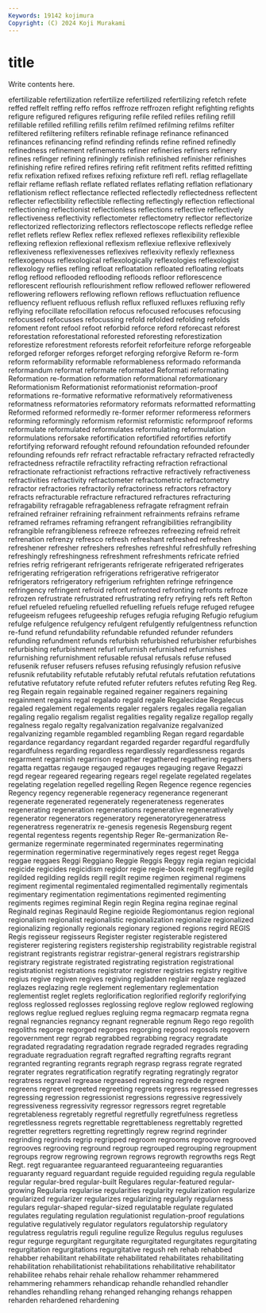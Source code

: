 ```yaml
---
Keywords: 19142 kojimura
Copyright: (C) 2024 Koji Murakami
---
```


# title

Write contents here.



efertilizable refertilization refertilize refertilized refertilizing refetch refete reffed reffelt reffing
reffo reffos reffroze reffrozen refight refighting refights refigure refigured refigures
refiguring refile refiled refiles refiling refill refillable refilled refilling refills
refilm refilmed refilming refilms refilter refiltered refiltering refilters refinable refinage
refinance refinanced refinances refinancing refind refinding refinds refine refined refinedly
refinedness refinement refinements refiner refineries refiners refinery refines refinger refining
refiningly refinish refinished refinisher refinishes refinishing refire refired refires refiring
refit refitment refits refitted refitting refix refixation refixed refixes refixing
refixture refl refl. reflag reflagellate reflair reflame reflash reflate reflated
reflates reflating reflation reflationary reflationism reflect reflectance reflected reflectedly reflectedness
reflectent reflecter reflectibility reflectible reflecting reflectingly reflection reflectional reflectioning reflectionist
reflectionless reflections reflective reflectively reflectiveness reflectivity reflectometer reflectometry reflector reflectorize
reflectorized reflectorizing reflectors reflectoscope reflects refledge reflee reflet reflets reflew
Reflex reflex reflexed reflexes reflexibility reflexible reflexing reflexion reflexional reflexism
reflexiue reflexive reflexively reflexiveness reflexivenesses reflexives reflexivity reflexly reflexness reflexogenous
reflexological reflexologically reflexologies reflexologist reflexology reflies refling refloat refloatation refloated
refloating refloats reflog reflood reflooded reflooding refloods refloor reflorescence reflorescent
reflourish reflourishment reflow reflowed reflower reflowered reflowering reflowers reflowing reflown
reflows refluctuation refluence refluency refluent refluous reflush reflux refluxed refluxes
refluxing refly reflying refocillate refocillation refocus refocused refocuses refocusing refocussed
refocusses refocussing refold refolded refolding refolds refoment refont refool refoot
reforbid reforce reford reforecast reforest reforestation reforestational reforested reforesting reforestization
reforestize reforestment reforests reforfeit reforfeiture reforge reforgeable reforged reforger reforges
reforget reforging reforgive Reform re-form reform reformability reformable reformableness reformado
reformanda reformandum reformat reformate reformated Reformati reformating Reformation re-formation reformation
reformational reformationary Reformationism Reformationist reformationist reformation-proof reformations re-formative reformative reformatively
reformativeness reformatness reformatories reformatory reformats reformatted reformatting Reformed reformed reformedly
re-former reformer reformeress reformers reforming reformingly reformism reformist reformistic reformproof
reforms reformulate reformulated reformulates reformulating reformulation reformulations reforsake refortification refortified
refortifies refortify refortifying reforward refought refound refoundation refounded refounder refounding
refounds refr refract refractable refractary refracted refractedly refractedness refractile refractility
refracting refraction refractional refractionate refractionist refractions refractive refractively refractiveness refractivities
refractivity refractometer refractometric refractometry refractor refractories refractorily refractoriness refractors refractory
refracts refracturable refracture refractured refractures refracturing refragability refragable refragableness refragate
refragment refrain refrained refrainer refraining refrainment refrainments refrains reframe reframed
reframes reframing refrangent refrangibilities refrangibility refrangible refrangibleness refreeze refreezes refreezing
refreid refreit refrenation refrenzy refresco refresh refreshant refreshed refreshen refreshener
refresher refreshers refreshes refreshful refreshfully refreshing refreshingly refreshingness refreshment refreshments
refricate refried refries refrig refrigerant refrigerants refrigerate refrigerated refrigerates refrigerating
refrigeration refrigerations refrigerative refrigerator refrigerators refrigeratory refrigerium refrighten refringe refringence
refringency refringent refroid refront refronted refronting refronts refroze refrozen refrustrate
refrustrated refrustrating refry refrying refs reft Refton refuel refueled refueling
refuelled refuelling refuels refuge refuged refugee refugeeism refugees refugeeship refuges
refugia refuging Refugio refugium refulge refulgence refulgency refulgent refulgently refulgentness
refunction re-fund refund refundability refundable refunded refunder refunders refunding refundment
refunds refurbish refurbished refurbisher refurbishes refurbishing refurbishment refurl refurnish refurnished
refurnishes refurnishing refurnishment refusable refusal refusals refuse refused refusenik refuser
refusers refuses refusing refusingly refusion refusive refusnik refutability refutable refutably
refutal refutals refutation refutations refutative refutatory refute refuted refuter refuters
refutes refuting Reg Reg. reg Regain regain regainable regained regainer
regainers regaining regainment regains regal regalado regald regale Regalecidae Regalecus
regaled regalement regalements regaler regalers regales regalia regalian regaling regalio
regalism regalist regalities regality regalize regallop regally regalness regalo regalty
regalvanization regalvanize regalvanized regalvanizing regamble regambled regambling Regan regard regardable
regardance regardancy regardant regarded regarder regardful regardfully regardfulness regarding regardless
regardlessly regardlessness regards regarment regarnish regarrison regather regathered regathering regathers
regatta regattas regauge regauged regauges regauging regave Regazzi regd regear
regeared regearing regears regel regelate regelated regelates regelating regelation regelled
regelling Regen Regence regence regencies Regency regency regenerable regeneracy regenerance
regenerant regenerate regenerated regenerately regenerateness regenerates regenerating regeneration regenerations regenerative
regeneratively regenerator regenerators regeneratory regeneratoryregeneratress regeneratress regeneratrix re-genesis regenesis Regensburg
regent regental regentess regents regentship Reger Re-germanization Re-germanize regerminate regerminated
regerminates regerminating regermination regerminative regerminatively reges regest reget Regga reggae
reggaes Reggi Reggiano Reggie Reggis Reggy regia regian regicidal regicide
regicides regicidism regidor regie regie-book regift regifuge regild regilded regilding
regilds regill regilt regime regimen regimenal regimens regiment regimental regimentaled
regimentalled regimentally regimentals regimentary regimentation regimentations regimented regimenting regiments regimes
regiminal Regin regin Regina regina reginae reginal Reginald reginas Reginauld
Regine regioide Regiomontanus region regional regionalism regionalist regionalistic regionalization regionalize
regionalized regionalizing regionally regionals regionary regioned regions regird REGIS Regis
regisseur regisseurs Register register registerable registered registerer registering registers registership
registrability registrable registral registrant registrants registrar registrar-general registrars registrarship registrary
registrate registrated registrating registration registrational registrationist registrations registrator registrer registries
registry regitive regius regive regiven regives regiving regladden reglair reglaze
reglazed reglazes reglazing regle reglement reglementary reglementation reglementist reglet reglets
reglorification reglorified reglorify reglorifying regloss reglossed reglosses reglossing reglove reglow
reglowed reglowing reglows reglue reglued reglues regluing regma regmacarp regmata
regna regnal regnancies regnancy regnant regnerable regnum Rego rego regolith
regoliths regorge regorged regorges regorging regosol regosols regovern regovernment regr
regrab regrabbed regrabbing regracy regradate regradated regradating regradation regrade regraded
regrades regrading regraduate regraduation regraft regrafted regrafting regrafts regrant regranted
regranting regrants regraph regrasp regrass regrate regrated regrater regrates regratification
regratify regrating regratingly regrator regratress regravel regrease regreased regreasing regrede
regreen regreens regreet regreeted regreeting regreets regress regressed regresses regressing
regression regressionist regressions regressive regressively regressiveness regressivity regressor regressors regret
regretable regretableness regretably regretful regretfully regretfulness regretless regretlessness regrets regrettable
regrettableness regrettably regretted regretter regretters regretting regrettingly regrew regrind regrinder
regrinding regrinds regrip regripped regroom regrooms regroove regrooved regrooves regrooving
reground regroup regrouped regrouping regroupment regroups regrow regrowing regrown regrows
regrowth regrowths regs Regt Regt. regt reguarantee reguaranteed reguaranteeing reguaranties
reguaranty reguard reguardant reguide reguided reguiding regula regulable regular regular-bred
regular-built Regulares regular-featured regular-growing Regularia regularise regularities regularity regularization regularize
regularized regularizer regularizes regularizing regularly regularness regulars regular-shaped regular-sized regulatable
regulate regulated regulates regulating regulation regulationist regulation-proof regulations regulative regulatively
regulator regulators regulatorship regulatory regulatress regulatris reguli reguline regulize Regulus
regulus reguluses regur regurge regurgitant regurgitate regurgitated regurgitates regurgitating regurgitation
regurgitations regurgitative regush reh rehab rehabbed rehabber rehabilitant rehabilitate rehabilitated
rehabilitates rehabilitating rehabilitation rehabilitationist rehabilitations rehabilitative rehabilitator rehabilitee rehabs rehair
rehale rehallow rehammer rehammered rehammering rehammers rehandicap rehandle rehandled rehandler
rehandles rehandling rehang rehanged rehanging rehangs rehappen reharden rehardened rehardening
